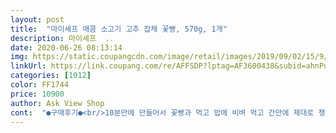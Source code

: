 ```yaml
---
layout: post 
title:  "마이셰프 매콤 소고기 고추 잡채 꽃빵, 570g, 1개" 
description: 마이셰프  ..
date: 2020-06-26 08:13:14 
img: https://static.coupangcdn.com/image/retail/images/2019/09/02/15/9/5f930c1c-dd64-4ab4-9672-7c722974deff.jpg 
linkUrl: https://link.coupang.com/re/AFFSDP?lptag=AF3600438&subid=ahnPublicAsk&pageKey=293473507&itemId=926572569&vendorItemId=5302426608&traceid=V0-113-f9f862f7240983ba 
categories: [1012] 
color: FF1744 
price: 10900 
author: Ask View Shop 
cont:  "●구매후기●<br/>10분만에 만들어서 꽃빵과 먹고 밥에 비벼 먹고 간만에 제대로 챙겨 먹었습니다.<br/> 인터넷으로 이런거 사 봤을 때 그동안 포장지에 붙어있는 사진과는 전혀 다른 상태에 실망만 했었는데 마이셰프는 똑같네요.<br/><br/>1월11일<br/>2인분인거같아요.<br/> 제가 양이 큰건지는 모르겠지만^^;<br/>♦️꽃빵이  모자라고.<br/>양념만 남았을때<br/>♦️재구매 의사있고요^^<br/>♦️참고로.<br/>개인적인 의견이지만<br/>검정소스 한봉 다 넣었음 진짜 너무 달아서  맛없다고했을판이네요<br/>고기 물기 쫙 빼고 키친타올로 완전 물기 다 잡아주고 볶으세요<br/>고기 질도 좋구 냄새없이 맛있어서<br/>그러면 소비자가 판단해서 선택하게되는거니 불만없을거같구 서로 기분상하는일 없는 시스템으로 개선되기를바랍니다<br/>그정도는 해먹을만 하더라구요.<br/><br/>근데 이눔에 유효기간 정말  제발 신선한거 보내주심 좋겠구만 상품받고 스트레스받아 구매하기 불안하네요<br/>깨닫게되는데 .<br/><br/>냄새에 민감한 저라서  괜찮다면 좋은거예요<br/>다른 키트들도 먹어 봐야겠어요.<br/> 진짜 추천합니다<br/>단맛 싫어하시는 분들은 검정색소스 반정도 넣고 따로 간장간으로 간을 맞추시는게  좋을 듯싶어요<br/>먹다보면 죽순땜에 고급진 느낌이 드는거구나<br/>모두 재료들 좋은걸로  통과!!<br/>물론  전체 판매상풍에 대해 전달하는거였지만  그래도 열받게 하루 유효기간남은 상품에다 작성했어야하는데ㅜ<br/>민감하신분 참고하세요<br/>믿고 구매할 수 있는 신뢰감있는 유효기간이 딱 정해져서  유지되면 좋겠습니다<br/>밀키트로 구매했어요.<br/><br/>바램이 있다면 신뢰감 갖을 수있는  유효기간으로 다른상품들도 마음편히 구매할 수 있도록<br/>밥비벼드세요 고추잡채밥으로 해먹어도 정말 맛있어요.<br/>❗❗<br/>빵은 1분30초 물뿌려서 비닐봉에 넣어 전자렌지 데웠더니 촉촉하고 부드럽게  맛있었어요<br/>살짝 매콤 칼칼하면서 담백하고 맛있구요<br/>설명서데로만 하면되지만<br/>손이 좀 가긴하지만.<br/> 볶는정도의 수고로움이니<br/>식어도 딱딱하지않고.<br/>.<br/><br/>아니면 유효기간이 다된건 DC되어 쌔일품목으로 판매된다는 문구라도 넣으시던지<br/>아쉬운점은 꽃빵이 작고 5개라는거 ㅋ<br/>양은 남자는 1인분양  여자는 2인분양<br/>양은 배부르게 먹으려면  3인분까지는 안될꺼같고<br/>얘기하다  감정이 솟구쳐서 흥분하다보니  그만.<br/>.<br/>실수를<br/>어마!! 여기서 떠들게 아니였는데.<br/>.<br/>다른품목인데 ... <br/><br/>오늘  주문한상품들 다 유효기간이 그지같네<br/>요리에 필요한 것 다 들어 있습니다.<br/><br/>유효기간때문에 별한개였다가 맛있어서  별 다 채웠네요<br/>유효기간이 짧아요<br/>음식 쓰레기 당연히 없어요ㅋㅋㅋㅋ  소스도 넉넉히 들어 있어서 제 입에 맞게 양 조절 하면 되네요.<br/> 고기는 좀 질이 떨어지지 않을까 생각했는데 고기도 좋더라구요.<br/> 그리고 제일 중요한 맛!! 너무 맛있어요.<br/><br/>재구매의사 생기는 맛<br/>재료 손질이 다 되어 있는데 채소가 정말 감동 수준이에요.<br/><br/>정말 이 제품 하나만 있으면 집에 식재료 하나도 없어도 요리 하나 뚝딱 만들 수 있어요.<br/>  고추잡채 좋아하는데 시켜먹긴 너무 비싸고 제가 만들기는 재료 준비가  진짜  만만치 않잖아요.<br/><br/>제가 그렇게했는데 그래도 단맛은 있지만 과하지않아 다행이였어요<br/>제가 막 씻어서 손질해 놨다고 해도 믿을 만큼 신선합니다.<br/><br/>조리하기 쉽고 맛있네요<br/>좋은것도 오늘 받은거  다 싸잡아서  꼴보기싫어 냉장고에 쳐 넣어둠<br/>죽순 향이 매우강하더라구요.<br/><br/>죽순을 물에 세척했는데도 손에까지 냄새가 살짝 베일정도로  향이 진한 편이거든요.<br/><br/>중화요리 집에선 고추잡채가 너무 비싸서<br/>진공팩으로 포장되어 있는데 마르거나 이런거 없어요.<br/><br/>집에 있는 소금 식용유.<br/>.<br/>  이런거 하나 쓸 필요가 없어요.<br/><br/>짝수로 6개였으면 둘이서 사이좋게 먹었을텐데 ㅎ^^<br/>처음 죽순을 드시는분들은 낯설게 느끼시는 분들도 있을것같아요.<br/><br/>처음부터 다 넣지마시고 .<br/>향맡아보시고 먹을만하다싶으시면 가감해서 넣어드세요<br/>추천할께요<br/>향땜에 호불호가 있을거같아서<br/>" 
---
```

